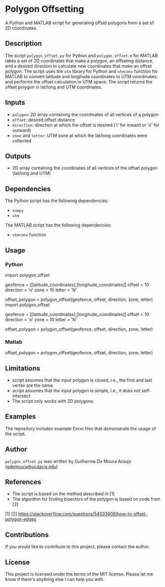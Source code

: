 # Polygon Offsetting

A Python and MATLAB script for generating offset polygons from a set of 2D coordinates.

## Description

The script `polygon_offset.py` for Python and `polygon_offset.m` for MATLAB takes a set of 2D coordinates that make a polygon, an offseting distance, and a desired direction to calculate new coordinates that make an offset polygon. The script uses the `utm` library for Python and `utmconv` function for MATLAB to convert latitude and longitude coordinates to UTM coordinates, and performs the offset calculation in UTM space. The script returns the offset polygon in lat/long and UTM coordinates.

## Inputs
- `polygon`: 2D array containing the coordinates of all vertices of a polygon
- `offset`: desired offset distance
- `direction`: direction at which the offset is desired ('i' for inward or 'o' for outward)
- `zone` and `letter`: UTM zone at which the lat/long coordinates were collected

## Outputs
- 2D array containing the coordinates of all vertices of the offset polygon (lat/long and UTM)

## Dependencies
The Python script has the following dependencies:
- `numpy`
- `utm`

The MATLAB script has the following dependencies:
- `utmconv` function

## Usage

### Python
import polygon_offset

geofence = [[latitude_coordinates],[longitude_coordinates]]
offset = 10
direction = 'o'
zone = 10
letter = 'N'

offset_polygon = polygon_offset(geofence, offset, direction, zone, letter)
import polygon_offset

geofence = [[latitude_coordinates],[longitude_coordinates]]
offset = 10
direction = 'o'
zone = 10
letter = 'N'

offset_polygon = polygon_offset(geofence, offset, direction, zone, letter)

### Matlab
offset_polygon = polygon_offset(geofence, offset, direction, zone, letter)

## Limitations
- script assumes that the input polygon is closed, i.e., the first and last vertex are the same.
- script assumes that the input polygon is simple, i.e., it does not self-intersect
- The script only works with 2D polygons.

## Examples
The repository includes example Excel files that demonstrate the usage of the script.

## Author

`polygon_offset.py` was written by Guilherme De Moura Araujo (gdemoura@ucdavis.edu)

## References
- The script is based on the method described in [1]
- The algorithm for finding bisectors of the polygon is based on code from [2]

[1] 
[2] https://stackoverflow.com/questions/54033808/how-to-offset-polygon-edges

## Contributions

If you would like to contribute to this project, please contact the author.

## License

This project is licensed under the terms of the MIT license.
Please let me know if there's anything else I can help you with.

